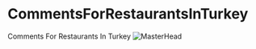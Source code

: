 # CommentsForRestaurantsInTurkey
Comments For Restaurants In Turkey
![MasterHead]([https://geekflare.com/wp-content/uploads/2022/07/What-Is-SDET.jpeg](https://drawsql.app/teams/codwazlar/diagrams/restaurant)https://drawsql.app/teams/codwazlar/diagrams/restaurant)
